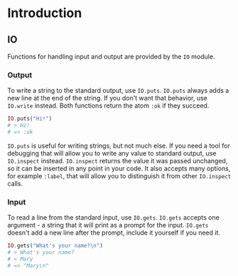 # Introduction

## IO

Functions for handling input and output are provided by the `IO` module.

### Output

To write a string to the standard output, use `IO.puts`. `IO.puts` always adds a new line at the end of the string. If you don't want that behavior, use `IO.write` instead. Both functions return the atom `:ok` if they succeed.

``` elixir
IO.puts("Hi!")
# > Hi!
# => :ok
```

`IO.puts` is useful for writing strings, but not much else. If you need a tool for debugging that will allow you to write any value to standard output, use `IO.inspect` instead. `IO.inspect` returns the value it was passed unchanged, so it can be inserted in any point in your code. It also accepts many options, for example `:label`, that will allow you to distinguish it from other `IO.inspect` calls.

### Input

To read a line from the standard input, use `IO.gets`. `IO.gets` accepts one argument - a string that it will print as a prompt for the input. `IO.gets` doesn't add a new line after the prompt, include it yourself if you need it.

``` elixir
IO.gets("What's your name?\n")
# > What's your name?
# < Mary
# => "Mary\n"
```
